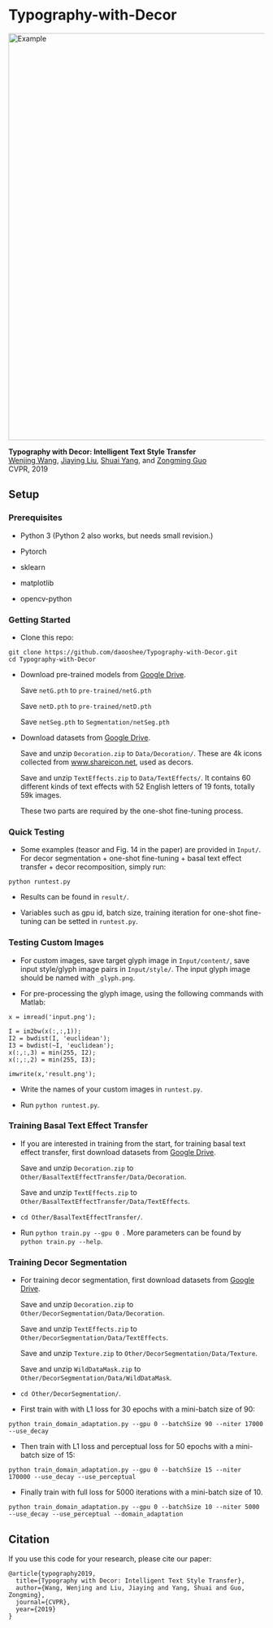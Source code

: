 # Typography-with-Decor
<img src="https://github.com/daooshee/Typography-with-Decor/blob/master/example.jpg" width="800" alt="Example"/>

**Typography with Decor: Intelligent Text Style Transfer** <br>
[Wenjing Wang](https://daooshee.github.io/website/), [Jiaying Liu](http://icst.pku.edu.cn/struct/people/liujiaying.html), [Shuai Yang](http://www.icst.pku.edu.cn/struct/people/yangs/index.html), and [Zongming Guo](http://www.icst.pku.edu.cn/vip/people-guozm.html) <br>
CVPR, 2019

## Setup

### Prerequisites

* Python 3 (Python 2 also works, but needs small revision.)

* Pytorch

* sklearn

* matplotlib

* opencv-python

### Getting Started

* Clone this repo:
```
git clone https://github.com/daooshee/Typography-with-Decor.git
cd Typography-with-Decor
```

* Download pre-trained models from [Google Drive](https://drive.google.com/open?id=1Y0ujOSF1KUepPZ7cIYGmJg04iPMbiywJ).

   Save `netG.pth` to `pre-trained/netG.pth`
   
   Save `netD.pth` to `pre-trained/netD.pth`
   
   Save `netSeg.pth` to `Segmentation/netSeg.pth`
   
* Download datasets from [Google Drive](https://drive.google.com/open?id=1eNYlxpGY7bU8nd36rlu12gkRTGSjxtKu).

   Save and unzip `Decoration.zip` to `Data/Decoration/`. These are 4k icons collected from www.shareicon.net, used as decors.
   
   Save and unzip `TextEffects.zip` to `Data/TextEffects/`. It contains 60 different kinds of text effects with 52 English letters of 19 fonts, totally 59k images.
   
   These two parts are required by the one-shot fine-tuning process.

### Quick Testing
* Some examples (teasor and Fig. 14 in the paper) are provided in `Input/`. For decor segmentation + one-shot fine-tuning + basal text effect transfer + decor recomposition, simply run: <br>
```
python runtest.py
```

* Results can be found in `result/`. 

* Variables such as gpu id, batch size, training iteration for one-shot fine-tuning can be setted in `runtest.py`.

### Testing Custom Images
* For custom images, save target glyph image in `Input/content/`, save input style/glyph image pairs in `Input/style/`. The input glyph image should be named with `_glyph.png`.

* For pre-processing the glyph image, using the following commands with Matlab: 
```
x = imread('input.png'); 

I = im2bw(x(:,:,1));
I2 = bwdist(I, 'euclidean');
I3 = bwdist(~I, 'euclidean');
x(:,:,3) = min(255, I2);
x(:,:,2) = min(255, I3);

imwrite(x,'result.png');
```
* Write the names of your custom images in `runtest.py`.

* Run `python runtest.py`.

### Training Basal Text Effect Transfer

* If you are interested in training from the start, for training basal text effect transfer, first download datasets from [Google Drive](https://drive.google.com/open?id=1eNYlxpGY7bU8nd36rlu12gkRTGSjxtKu). 

   Save and unzip `Decoration.zip` to `Other/BasalTextEffectTransfer/Data/Decoration`. 
   
   Save and unzip `TextEffects.zip` to `Other/BasalTextEffectTransfer/Data/TextEffects`.
   
* `cd Other/BasalTextEffectTransfer/`.

* Run `python train.py --gpu 0 `. More parameters can be found by `python train.py --help`.

### Training Decor Segmentation

* For training decor segmentation, first download datasets from [Google Drive](https://drive.google.com/open?id=1eNYlxpGY7bU8nd36rlu12gkRTGSjxtKu).

   Save and unzip `Decoration.zip` to `Other/DecorSegmentation/Data/Decoration`.
   
   Save and unzip `TextEffects.zip` to `Other/DecorSegmentation/Data/TextEffects`.
   
   Save and unzip `Texture.zip` to `Other/DecorSegmentation/Data/Texture`.
   
   Save and unzip `WildDataMask.zip` to `Other/DecorSegmentation/Data/WildDataMask`. 
   

* `cd Other/DecorSegmentation/`.

* First train with with L1 loss for 30 epochs with a mini-batch size of 90:
```
python train_domain_adaptation.py --gpu 0 --batchSize 90 --niter 17000 --use_decay
```

* Then train with L1 loss and perceptual loss for 50 epochs with a mini-batch size of 15:
```
python train_domain_adaptation.py --gpu 0 --batchSize 15 --niter 170000 --use_decay --use_perceptual
```  

* Finally train with full loss for 5000 iterations with a mini-batch size of 10.
```
python train_domain_adaptation.py --gpu 0 --batchSize 10 --niter 5000 --use_decay --use_perceptual --domain_adaptation
```  

## Citation

If you use this code for your research, please cite our paper:
```
@article{typography2019,
  title={Typography with Decor: Intelligent Text Style Transfer},
  author={Wang, Wenjing and Liu, Jiaying and Yang, Shuai and Guo, Zongming},
  journal={CVPR},
  year={2019}
}
```
